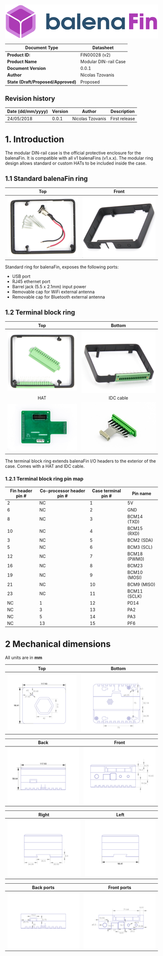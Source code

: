 <center>

![Fin logo](../../../assets/balenaFin_logo.png)

| **Document Type** | Datasheet |
| --- | --- |
| **Product ID:** | FIN00028 (v2) |
| **Product Name** | Modular DIN-rail Case |
| **Document Version** | 0.0.1 |
| **Author** | Nicolas Tzovanis |
| **State (Draft/Proposed/Approved)** | Proposed |

</center>

## Revision history

<center>

| **Date (dd/mm/yyyy)** | **Version** | **Author** | **Description** |
| --- | --- | --- | --- |
| 24/05/2018 | 0.0.1 | Nicolas Tzovanis | First release |

</center>

<div class="page-break"></div>

# 1. Introduction

The modular DIN-rail case is the official protective enclosure for the balenaFin. It is compatible with all v1 balenaFins (v1.x.x). The modular ring design allows standard or custom HATs to be included inside the case. 

## 1.1 Standard balenaFin ring

| Top | Front |
| :--------------------------------------------------------: | :--------------------------------------------------------------: |
| ![Fin mapping top](pictures/standard_ring_top.jpg) | ![Fin mapping bottom](pictures/standard_ring_front.jpg) |

Standard ring for balenaFin, exposes the following ports:

- USB port
- RJ45 ethernet port
- Barrel jack (5.5 x 2.1mm) input power
- Removable cap for WiFi external antenna
- Removable cap for Bluetooth external antenna

<div class="page-break"></div>

## 1.2 Terminal block ring

| Top | Bottom |
| :--------------------------------------------------------: | :--------------------------------------------------------------: |
| ![Fin mapping top](pictures/terminal_ring_top.jpg) | ![Fin mapping bottom](pictures/terminal_ring_front.jpg) |
| HAT | IDC cable |
| ![Fin mapping top](pictures/hat.jpg) | ![Fin mapping bottom](pictures/idc_cable.jpg) |

The terminal block ring extends balenaFin I/O headers to the exterior of the case. Comes with a HAT and IDC cable. 

<div class="page-break"></div>

### 1.2.1 Terminal block ring pin map

| **Fin header pin #** | **Co-processor header pin #** | **Case terminal pin #** | **Pin name** |
| --- | --- | --- | --- |
| 2  | NC | 1  | 5V |
| 6  | NC | 2  | GND | 
| 8  | NC | 3  | BCM14 (TXD) |
| 10 | NC | 4  | BCM15 (RXD) |
| 3  | NC | 5  | BCM2 (SDA) |
| 5  | NC | 6  | BCM3 (SCL) |
| 12 | NC | 7  | BCM18 (PWM0) |
| 16 | NC | 8  | BCM23 |
| 19 | NC | 9  | BCM10 (MOSI) |
| 21 | NC | 10 | BCM9 (MISO) |
| 23 | NC | 11 | BCM11 (SCLK) |
| NC | 1  | 12 | PD14 |
| NC | 3  | 13 | PA2 |
| NC | 5  | 14 | PA3 |
| NC | 13 | 15 | PF6 |

<div class="page-break"></div>

# 2 Mechanical dimensions

All units are in **mm**

| Top | Bottom |
| :--------------------------------------------------------: | :--------------------------------------------------------------: |
| ![Fin mapping top](dimensions/top.jpg) | ![Fin mapping bottom](dimensions/bottom.jpg) |

| Back | Front |
| :--------------------------------------------------------: | :--------------------------------------------------------------: |
| ![Fin mapping top](dimensions/back.jpg) | ![Fin mapping bottom](dimensions/front.jpg) |

<div class="page-break"></div>

| Right | Left |
| :--------------------------------------------------------: | :--------------------------------------------------------------: |
| ![Fin mapping top](dimensions/right.jpg) | ![Fin mapping bottom](dimensions/left.jpg) |

| Back ports | Front ports|
| :--------------------------------------------------------: | :--------------------------------------------------------------: |
| ![Fin mapping top](dimensions/back_ports.jpg) | ![Fin mapping bottom](dimensions/front_ports.jpg) |
